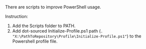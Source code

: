 There are scripts to improve PowerShell usage.

Instruction:

1. Add the Scripts folder to PATH.
2. Add dot-sourced Initialize-Profile.ps1 path (`. "X:\PathToRepository\Profile\Initialize-Profile.ps1"`) to the Powershell profile file.
